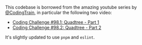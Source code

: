This codebase is borrowed from the amazing youtube series by [@CodingTrain](https://github.com/CodingTrain), in particular the following two video:

* [Coding Challenge #98.1: Quadtree - Part 1](https://youtu.be/OJxEcs0w_kE?si=DGXStSVgSsduHaS_)
* [Coding Challenge #98.2: Quadtree - Part 2](https://youtu.be/QQx_NmCIuCY?si=lCtmHQtByl16Vwgk)

It's slightly updated to use `pnpm` and `eslint`.
